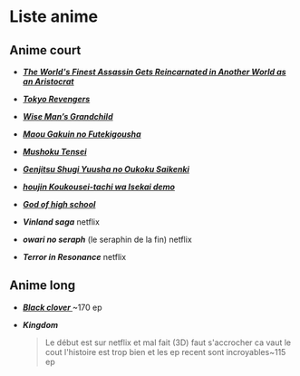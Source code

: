 # Liste anime 
## Anime court 

- ***[The World's Finest Assassin Gets Reincarnated in Another World as an Aristocrat](http://www.mavanimes.co/sekai-saikou-no-assassin-isekai-kizoku-ni-tensei-suru-01-vostfr/)***

- ***[Tokyo Revengers](http://www.mavanimes.co/tokyo-revengers-vostfr/)***
- ***[ Wise Man’s Grandchild ](http://www.mavanimes.co/kenja-no-mago-vostfr/)***

- ***[ Maou Gakuin no Futekigousha](http://www.mavanimes.co/maou-gakuin-no-futekigousha-vostfr/)***
- ***[ Mushoku Tensei](http://www.mavanimes.co/mushoku-tensei-vostfr/)***
- ***[ Genjitsu Shugi Yuusha no Oukoku Saikenki](http://www.mavanimes.co/genjitsu-shugi-yuusha-no-oukoku-saikenki-vostfr/)***
- ***[ houjin Koukousei-tachi wa Isekai demo ](http://www.mavanimes.co/choujin-koukousei-tachi-wa-isekai-demo-yoyuu-de-ikinuku-you-desu-vostfr/)***
- ***[ God of high school ](http://www.mavanimes.co/the-god-of-high-school-vostfr/)***
- ***Vinland saga*** netflix
- ***owari no seraph*** (le seraphin de la fin) netflix
- ***Terror in Resonance***  netflix


## Anime long 

- ***[Black clover ](http://www.mavanimes.co/black-clover-vostfr/)*** ~170 ep


- ***Kingdom*** 
    > Le début est sur netflix et mal fait (3D)  faut s'accrocher ca vaut le cout l'histoire est trop bien et les ep recent sont incroyables~115 ep

